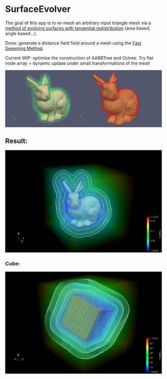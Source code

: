 # SurfaceEvolver

The goal of this app is to re-mesh an arbitrary input triangle mesh via a [method of evolving surfaces with tangential redistribution](http://www.math.sk/mikula/mrss_SISC.pdf) (area based, angle based...).

Done: generate a distance field field around a mesh using the [Fast Sweeping Method](https://graphics.stanford.edu/courses/cs468-03-fall/Papers/zhao_fastsweep1.pdf).

Current WIP: optimize the construction of AABBTree and Octree. Try flat node array + dynamic update under small transformations of the mesh

![Voxelization](https://github.com/MCInversion/SurfaceEvolverDevelop/blob/master/SurfaceEvolver/Images/BunnyAABBToOctree.jpg)

## Result:

![DF](https://github.com/MCInversion/SurfaceEvolverDevelop/blob/master/SurfaceEvolver/Images/CorrectBunnyDist.jpg)

### Cube:

![cubeDF](https://github.com/MCInversion/SurfaceEvolverDevelop/blob/master/SurfaceEvolver/Images/CorrectCubeDist.jpg)
